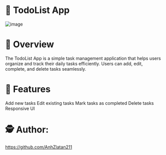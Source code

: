 # 📸 TodoList App
![image](https://github.com/user-attachments/assets/2a397280-8126-454a-b273-99224473c999)

# 📝 Overview
The TodoList App is a simple task management application that helps users organize and track their daily tasks efficiently. Users can add, edit, complete, and delete tasks seamlessly.

# 🚀 Features
Add new tasks
Edit existing tasks
Mark tasks as completed
Delete tasks
Responsive UI

# 🕵️ Author:
https://github.com/AnhZlatan211
